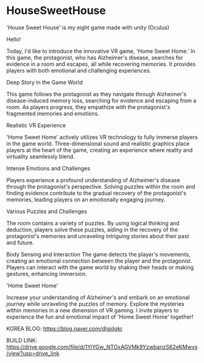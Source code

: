 # HouseSweetHouse
 'House Sweet House' is my eight game made with unity (Oculus)

Hello!

Today, I'd like to introduce the innovative VR game, 'Home Sweet Home.' In this game, the protagonist, 
who has Alzheimer's disease, searches for evidence in a room and escapes, all while recovering memories. 
It provides players with both emotional and challenging experiences.


Deep Story in the Game World

This game follows the protagonist as they navigate through Alzheimer's disease-induced memory loss, searching for evidence and escaping from a room. 
As players progress, they empathize with the protagonist's fragmented memories and emotions.


Realistic VR Experience

'Home Sweet Home' actively utilizes VR technology to fully immerse players in the game world. 
Three-dimensional sound and realistic graphics place players at the heart of the game, creating an experience where reality and virtuality seamlessly blend.


Intense Emotions and Challenges

Players experience a profound understanding of Alzheimer's disease through the protagonist's perspective. 
Solving puzzles within the room and finding evidence contribute to the gradual recovery of the protagonist's memories, leading players on an emotionally engaging journey.


Various Puzzles and Challenges

The room contains a variety of puzzles. 
By using logical thinking and deduction, players solve these puzzles, aiding in the recovery of the protagonist's memories and unraveling intriguing stories about their past and future.


Body Sensing and Interaction
The game detects the player's movements, creating an emotional connection between the player and the protagonist. 
Players can interact with the game world by shaking their heads or making gestures, enhancing immersion.


'Home Sweet Home'

Increase your understanding of Alzheimer's and embark on an emotional journey while unraveling the puzzles of memory. 
Explore the mysteries within memories in a new dimension of VR gaming. 
I invite players to experience the fun and emotional impact of 'Home Sweet Home' together!

KOREA BLOG: https://blog.naver.com/dlgidgkr

BUILD LINK: https://drive.google.com/file/d/1YiYGw_NTOxAGVMk9YzwbanzS62eKMwvs/view?usp=drive_link
